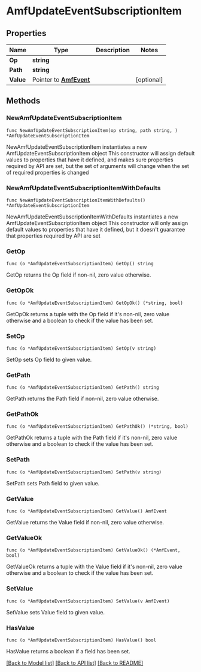 # AmfUpdateEventSubscriptionItem

## Properties

Name | Type | Description | Notes
------------ | ------------- | ------------- | -------------
**Op** | **string** |  | 
**Path** | **string** |  | 
**Value** | Pointer to [**AmfEvent**](AmfEvent.md) |  | [optional] 

## Methods

### NewAmfUpdateEventSubscriptionItem

`func NewAmfUpdateEventSubscriptionItem(op string, path string, ) *AmfUpdateEventSubscriptionItem`

NewAmfUpdateEventSubscriptionItem instantiates a new AmfUpdateEventSubscriptionItem object
This constructor will assign default values to properties that have it defined,
and makes sure properties required by API are set, but the set of arguments
will change when the set of required properties is changed

### NewAmfUpdateEventSubscriptionItemWithDefaults

`func NewAmfUpdateEventSubscriptionItemWithDefaults() *AmfUpdateEventSubscriptionItem`

NewAmfUpdateEventSubscriptionItemWithDefaults instantiates a new AmfUpdateEventSubscriptionItem object
This constructor will only assign default values to properties that have it defined,
but it doesn't guarantee that properties required by API are set

### GetOp

`func (o *AmfUpdateEventSubscriptionItem) GetOp() string`

GetOp returns the Op field if non-nil, zero value otherwise.

### GetOpOk

`func (o *AmfUpdateEventSubscriptionItem) GetOpOk() (*string, bool)`

GetOpOk returns a tuple with the Op field if it's non-nil, zero value otherwise
and a boolean to check if the value has been set.

### SetOp

`func (o *AmfUpdateEventSubscriptionItem) SetOp(v string)`

SetOp sets Op field to given value.


### GetPath

`func (o *AmfUpdateEventSubscriptionItem) GetPath() string`

GetPath returns the Path field if non-nil, zero value otherwise.

### GetPathOk

`func (o *AmfUpdateEventSubscriptionItem) GetPathOk() (*string, bool)`

GetPathOk returns a tuple with the Path field if it's non-nil, zero value otherwise
and a boolean to check if the value has been set.

### SetPath

`func (o *AmfUpdateEventSubscriptionItem) SetPath(v string)`

SetPath sets Path field to given value.


### GetValue

`func (o *AmfUpdateEventSubscriptionItem) GetValue() AmfEvent`

GetValue returns the Value field if non-nil, zero value otherwise.

### GetValueOk

`func (o *AmfUpdateEventSubscriptionItem) GetValueOk() (*AmfEvent, bool)`

GetValueOk returns a tuple with the Value field if it's non-nil, zero value otherwise
and a boolean to check if the value has been set.

### SetValue

`func (o *AmfUpdateEventSubscriptionItem) SetValue(v AmfEvent)`

SetValue sets Value field to given value.

### HasValue

`func (o *AmfUpdateEventSubscriptionItem) HasValue() bool`

HasValue returns a boolean if a field has been set.


[[Back to Model list]](../README.md#documentation-for-models) [[Back to API list]](../README.md#documentation-for-api-endpoints) [[Back to README]](../README.md)


